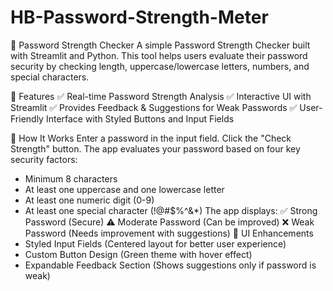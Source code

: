 # HB-Password-Strength-Meter
🔐 Password Strength Checker
A simple Password Strength Checker built with Streamlit and Python. This tool helps users evaluate their password security by checking length, uppercase/lowercase letters, numbers, and special characters.

🚀 Features
✅ Real-time Password Strength Analysis
✅ Interactive UI with Streamlit
✅ Provides Feedback & Suggestions for Weak Passwords
✅ User-Friendly Interface with Styled Buttons and Input Fields

📌 How It Works
Enter a password in the input field.
Click the "Check Strength" button.
The app evaluates your password based on four key security factors:
* Minimum 8 characters
* At least one uppercase and one lowercase letter
* At least one numeric digit (0-9)
* At least one special character (!@#$%^&*)
The app displays:
✅ Strong Password (Secure)
⚠️ Moderate Password (Can be improved)
❌ Weak Password (Needs improvement with suggestions)
🎨 UI Enhancements
* Styled Input Fields (Centered layout for better user experience)
* Custom Button Design (Green theme with hover effect)
* Expandable Feedback Section (Shows suggestions only if password is weak)
